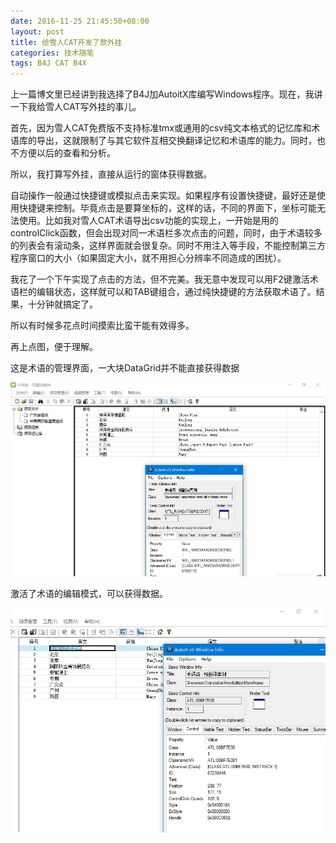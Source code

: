 ```yaml
---
date: 2016-11-25 21:45:50+08:00
layout: post
title: 给雪人CAT开发了款外挂
categories: 技术随笔
tags: B4J CAT B4X
---
```

 
上一篇博文里已经讲到我选择了B4J加AutoitX库编写Windows程序。现在，我讲一下我给雪人CAT写外挂的事儿。

首先，因为雪人CAT免费版不支持标准tmx或通用的csv纯文本格式的记忆库和术语库的导出，这就限制了与其它软件互相交换翻译记忆和术语库的能力。同时，也不方便以后的查看和分析。

所以，我打算写外挂，直接从运行的窗体获得数据。

自动操作一般通过快捷键或模拟点击来实现。如果程序有设置快捷键，最好还是使用快捷键来控制。毕竟点击是要算坐标的，这样的话，不同的界面下，坐标可能无法使用。比如我对雪人CAT术语导出csv功能的实现上，一开始是用的controlClick函数，但会出现对同一术语栏多次点击的问题，同时，由于术语较多的列表会有滚动条，这样界面就会很复杂。同时不用注入等手段，不能控制第三方程序窗口的大小（如果固定大小，就不用担心分辨率不同造成的困扰）。

我花了一个下午实现了点击的方法，但不完美。我无意中发现可以用F2键激活术语栏的编辑状态，这样就可以和TAB键组合，通过纯快捷键的方法获取术语了。结果，十分钟就搞定了。

所以有时候多花点时间摸索比蛮干能有效得多。


再上点图，便于理解。

这是术语的管理界面，一大块DataGrid并不能直接获得数据

![](/album/SCAT/info1.jpg)

激活了术语的编辑模式，可以获得数据。

![](/album/SCAT/info2.jpg)